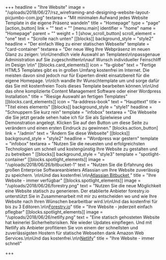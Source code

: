 +++
headline = "Ihre Website"
image = "/uploads/2018/06/27/rsz_wireframing-and-designing-website-layout-picjumbo-com.jpg"
textarea = "Mit minimalen Aufwand jedes Website Template in die eigene Präsenz wandeln"
title = "Homepage"
type = "page"
[action_button]
link = ""
text = ""
[menu.main]
identifier = "home"
name = "Homepage"
parent = ""
weight = 1
[show_scroll_button]
scroll_element = "one"
text = "Scrolle nach unten"
[[blocks]]
background_style = "style2"
headline = "Der einfach Weg zu einer statischen Webseite"
template = "card-container"
textarea = "Der neue Weg Ihre Webpräsenz im neuen Glanz zu zeigen: \n\nUnendlich viele Auswahl an Templates\n\npassgenaue Administration auf Sie zugeschnitten\n\nauf Wunsch individueller Feinschliff im Design \n\n"
[[blocks.card_elements]]
icon = "fa-globe"
text = "Fertige HTML5 Templates gibt es in großen Umfang kostenfrei im Internet. Die meisten davon sind jedoch nur für Experten direkt einsatzbereit für die eigene Homepage. \n\nIch wandle Ihr Wunschtemplate um und sorge dafür das Sie mit kostenfreien Tools dieses Template bearbeiten können.\n\nUnd das ohne komplizierte Content Management Software oder einer Wordpress Installation."
title = "Riesige Auswahl an fertigen Templates"
[[blocks.card_elements]]
icon = "fa-address-book"
text = "Haupttext"
title = "Titel eines elements"
[[blocks]]
background_style = "style1"
headline = "Schnuppern Sie kurz rein"
template = "infobox"
textarea = "Die Webseite die Sie jetzt gerade sehen habe ich für Sie als Spielwiese und Demonstration angelegt. Klicken Sie auf den Button um diese Seite zu verändern und einen ersten Eindruck zu gewinnen."
[blocks.action_button]
link = "/admin"
text = "Ändern Sie diese Webseite"
[[blocks]]
background_style = "style2"
headline = "Wordpress war gestern"
template = "infobox"
textarea = "Nutzen Sie die neuesten und erfolgreichsten Technologien um schnell und kostengünstig Ihre Website zu gestalten und zu betreiben  "
[[blocks]]
background_style = "style3"
template = "spotlight-container"
[[blocks.spotlight_elements]]
image = "/uploads/2018/06/26/bitbucket-1"
text = "Nutzen Sie die Erfahrung des großen Enterprise Softwareanbieters Atlassian um Ihre Website zuverlässig zu speichern.  \n\nUnd das kostenfrei.\n\n[Atlassian Bitbucket ](https://bitbucket.org/product/pricing?tab=cloud)"
title = "Ihre Website - immer verfügbar"
[[blocks.spotlight_elements]]
image = "/uploads/2018/06/26/forestry.png"
text = "Nutzen Sie die neue Möglichkeit eine Website statisch zu generieren. Der etablierte Anbieter forestry.io unterstützt Sie in Zusammenarbeit mit mir zu entscheiden wo und wie Ihre Website nach Ihren Wünschen bearbeitbar wird.\n\nUnd das kostenfrei für bis zu 3 Editoren.\n\n[Forestry.io](https://forestry.io/pricing/)"
title = "Ihre Website - jederzeit einfach pflegbar"
[[blocks.spotlight_elements]]
image = "/uploads/2018/06/26/netlify.png"
text = "Eine statisch gehosteten Website hat keinerlei Sicherheitsrisiken. Nie wieder Updates einpflegen. Und mit Netlify als Anbieter profitieren Sie von einem der schnellsten und zuverlässigsten Hostern für statische Webseiten dank Amazon Web Services.\n\nUnd das kostenfrei.\n\n[Netlify](https://www.netlify.com/pricing/)"
title = "Ihre Website - immer schnell"

+++
